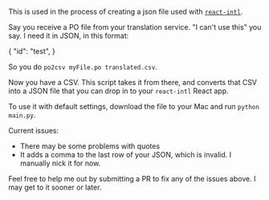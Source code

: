 This is used in the process of creating a json file used with [`react-intl`](https://github.com/yahoo/react-intl).

Say you receive a PO file from your translation service. "I can't use this" you say. I need it in JSON, in this format:

{
    "id": "test",
}

So you do `po2csv myFile.po translated.csv`.

Now you have a CSV. This script takes it from there, and converts that CSV into a JSON file that you can drop in to your `react-intl` React app.

To use it with default settings, download the file to your Mac and run `python main.py`.

Current issues:

- There may be some problems with quotes
- It adds a comma to the last row of your JSON, which is invalid. I manually nick it for now.

Feel free to help me out by submitting a PR to fix any of the issues above. I may get to it sooner or later.

